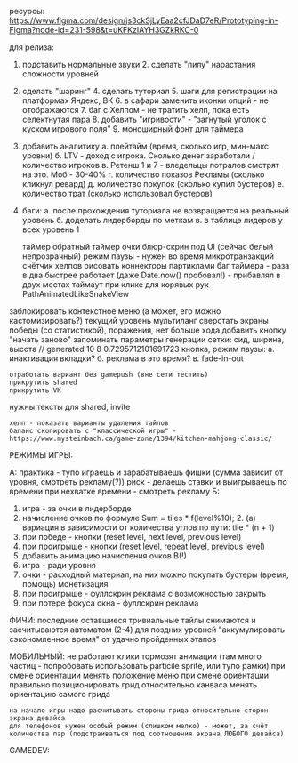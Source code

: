 ресурсы:
https://www.figma.com/design/js3ckSjLyEaa2cfJDaD7eR/Prototyping-in-Figma?node-id=231-598&t=uKFKzlAYH3GZkRKC-0

для релиза:
1. подставить нормальные звуки
    2. сделать "пилу" нарастания сложности уровней
3. сделать "шаринг"
    4. сделать туториал
    5. шаги для регистрации на платформах Яндекс, ВК
    6. в сафари заменить иконки опций - не отображаются
    7. баг с Хелпом - не тратить хелп, пока есть селектнутая пара
    8. добавить "игривости" - "загнутый уголок с куском игрового поля"
    9. моноширный фонт для таймера
10. добавить аналитику
а. плейтайм (время, сколько игр, мин-макс уровни)
б. LTV - доход с игрока. Сколько денег заработали / количество игроков
в. Ретенш 1 и 7 - вледельцы потралов смотрят на это. Моб - 30-40%
г. количество показов Рекламы (сколько кликнул ревард)
д. количество покупок (сколько купил бустеров)
е. количество трат (сколько использовал бустеров)

11. баги:
    а. после прохождения туториала не возвращается на реальный уровень
б. доделать лидерборды по меткам
    в. в таблице лидеров у всех уровень 1


    таймер
    обратный таймер
    очки
    блюр-скрин под UI (сейчас белый непрозрачный)
    режим паузы - нужен во время микротранзакций
    счётчик хелпов
    рисовать коннекторы партиклами
    баг таймера - раза в два быстрее работает (даже Date.now() пробовал!) - прибавлял в двух местах
    таймаут при клике для корявых рук
    PathAnimatedLikeSnakeView

заблокировать контекстное меню (а может, его можно кастомизировать?)
    текущий уровень
    мультиланг
    сверстать экраны победы (со статистикой), поражения, нет больше хода
    добавить кнопку "начать заново"
    запоминать параметры генерации сетки: сид, ширина, высота
// generated 10 8 0.7295712101691723
    кнопка, режим паузы:
    а. инактивация вкладки?
    б. реклама в это время?
    в. fade-in-out

    отработать вариант без gamepush (вне сети тестить)
    прикрутить shared
    прикрутить VK
нужны тексты для shared, invite

    хелп - показать варианты удаления тайлов
    баланс скопировать с "классической игры" - 
    https://www.mysteinbach.ca/game-zone/1394/kitchen-mahjong-classic/


РЕЖИМЫ ИГРЫ:
<!-- марафон - после проигрыша продолжаешь с того же уровня, лишь бы забраться повыше -->
<!-- рекорд - после проигрыша начинаешь сначала -->
A:
практика - тупо играешь и зарабатываешь фишки (сумма зависит от уровня, смотреть рекламу(?))
риск - делаешь ставки и выигрываешь по времени
при нехватке времени - смотреть рекламу
Б:
1. игра - за очки в лидерборде
2. начисление очков по формуле Sum = tiles * f(level%10);
    2. (а) вариация в зависимости от количества углов по пути: tile * (n + 1)
3. при победе - кнопки (reset level, next level, previous level)
4. при проигрыше - кнопки (reset level, repeat level, previous level)
5. добавить анимацию начисления очков
В(!)
1. игра - ради уровня
2. очки - расходный материал, на них можно покупать бустеры (время, помощь)
монетизация
1. при проигрыше - фуллскрин реклама с возможностью закрыть
2. при потере фокуса окна - фуллскрин реклама

ФИЧИ:
последние оставшиеся тривиальные тайлы снимаются и засчитываются автоматом (2-4)
для поздних уровней "аккумулировать сэкономленное время" от удачно пройденных этапов

МОБИЛЬНЫЙ:
    не работают клики
    тормозят анимации (там много частиц - попробовать использовать particile sprite, или тупо рамки)
    при смене ориентации менять положение меню
    при смене ориентации правильно позиционировать грид относительно канваса
    менять ориентацию самого грида

    на начало игры надо расчитывать стороны грида относительно сторон экрана девайса
    для телефонов нужен особый режим (слишком мелко) - может, за счёт количества пар (подстраиваться под соотношения экрана ЛЮБОГО девайса)

GAMEDEV:
